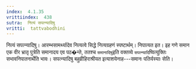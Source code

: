 ```yaml
---
index:  4.1.35
vrittiindex:  438
sutra:  नित्यं सपत्न्यादिषु
vritti:  tattvabodhini 
---
```


नित्यं सपत्न्यादिषु। आरम्भसामर्थ्यादेव नित्यत्वे सिद्धे नित्यग्रहणं स्पष्टार्थम्। निपात्यत इत। इह गणे समान एक वीर भ्रातृ पुत्रेति समानादय एव पठ�न्ते, ततश्च `समानादिषु`इति वक्तव्ये `सपत्न्यादि`ष्वित्युक्तिः सभावनिपातनार्थेति भावः। सपत्न्यादिषु बहुव्रीहिराश्रीयत इत्याशयेनाह---समानः पतिर्यस्याः सेति।

